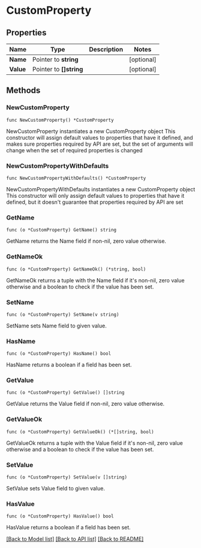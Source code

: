 # CustomProperty

## Properties

Name | Type | Description | Notes
------------ | ------------- | ------------- | -------------
**Name** | Pointer to **string** |  | [optional] 
**Value** | Pointer to **[]string** |  | [optional] 

## Methods

### NewCustomProperty

`func NewCustomProperty() *CustomProperty`

NewCustomProperty instantiates a new CustomProperty object
This constructor will assign default values to properties that have it defined,
and makes sure properties required by API are set, but the set of arguments
will change when the set of required properties is changed

### NewCustomPropertyWithDefaults

`func NewCustomPropertyWithDefaults() *CustomProperty`

NewCustomPropertyWithDefaults instantiates a new CustomProperty object
This constructor will only assign default values to properties that have it defined,
but it doesn't guarantee that properties required by API are set

### GetName

`func (o *CustomProperty) GetName() string`

GetName returns the Name field if non-nil, zero value otherwise.

### GetNameOk

`func (o *CustomProperty) GetNameOk() (*string, bool)`

GetNameOk returns a tuple with the Name field if it's non-nil, zero value otherwise
and a boolean to check if the value has been set.

### SetName

`func (o *CustomProperty) SetName(v string)`

SetName sets Name field to given value.

### HasName

`func (o *CustomProperty) HasName() bool`

HasName returns a boolean if a field has been set.

### GetValue

`func (o *CustomProperty) GetValue() []string`

GetValue returns the Value field if non-nil, zero value otherwise.

### GetValueOk

`func (o *CustomProperty) GetValueOk() (*[]string, bool)`

GetValueOk returns a tuple with the Value field if it's non-nil, zero value otherwise
and a boolean to check if the value has been set.

### SetValue

`func (o *CustomProperty) SetValue(v []string)`

SetValue sets Value field to given value.

### HasValue

`func (o *CustomProperty) HasValue() bool`

HasValue returns a boolean if a field has been set.


[[Back to Model list]](../README.md#documentation-for-models) [[Back to API list]](../README.md#documentation-for-api-endpoints) [[Back to README]](../README.md)


